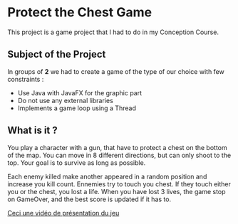 # Protect the Chest Game

This project is a game project that I had to do in my Conception Course.

## Subject of the Project

In groups of **2** we had to create a game of the type of our choice with few constraints :

- Use Java with JavaFX for the graphic part
- Do not use any external libraries 
- Implements a game loop using a Thread

## What is it ?

You play a character with a gun, that have to protect a chest on the bottom of the map.
You can move in 8 different directions, but can only shoot to the top.
Your goal is to survive as long as possible.

Each enemy killed make another appeared in a random position and increase you kill count.
Ennemies try to touch you chest. If they touch either you or the chest, you lost a life.
When you have lost 3 lives, the game stop on GameOver, and the best score is updated if it has to.

[Ceci une vidéo de présentation du jeu](https://github.com/Xzeno15150/protect-the-chest-game/blob/main/Documentation/)
